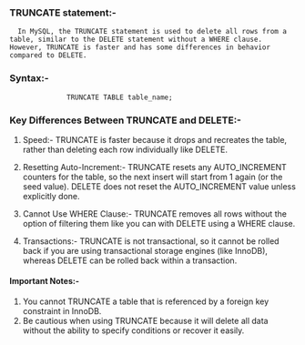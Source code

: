 ### TRUNCATE statement:-
      In MySQL, the TRUNCATE statement is used to delete all rows from a table, similar to the DELETE statement without a WHERE clause. However, TRUNCATE is faster and has some differences in behavior compared to DELETE.

### Syntax:-
                  TRUNCATE TABLE table_name;

### Key Differences Between TRUNCATE and DELETE:-

1. Speed:-
TRUNCATE is faster because it drops and recreates the table, rather than deleting each row individually like DELETE.

2. Resetting Auto-Increment:-
TRUNCATE resets any AUTO_INCREMENT counters for the table, so the next insert will start from 1 again (or the seed value).
DELETE does not reset the AUTO_INCREMENT value unless explicitly done.

3. Cannot Use WHERE Clause:-
TRUNCATE removes all rows without the option of filtering them like you can with DELETE using a WHERE clause.

4. Transactions:-
TRUNCATE is not transactional, so it cannot be rolled back if you are using transactional storage engines (like InnoDB), whereas DELETE can be rolled back within a transaction.


#### Important Notes:-

1. You cannot TRUNCATE a table that is referenced by a foreign key constraint in InnoDB.
2. Be cautious when using TRUNCATE because it will delete all data without the ability to specify conditions or recover it easily.
